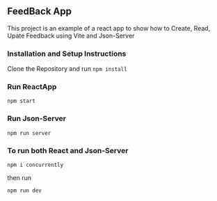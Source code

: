 ## FeedBack App 

This project is an example of a react app to show how to Create, Read, Upate Feedback using Vite and Json-Server


### Installation and Setup Instructions

Clone the Repository and run `npm install`


### Run ReactApp

`npm start`


### Run Json-Server

`npm run server`


### To run both React and Json-Server

`npm i concurrently`


then run 

`npm run dev`